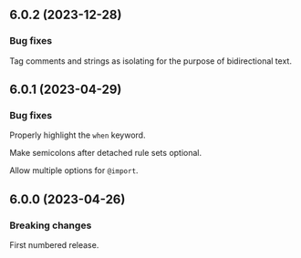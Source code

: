 ## 6.0.2 (2023-12-28)

### Bug fixes

Tag comments and strings as isolating for the purpose of bidirectional text.

## 6.0.1 (2023-04-29)

### Bug fixes

Properly highlight the `when` keyword.

Make semicolons after detached rule sets optional.

Allow multiple options for `@import`.

## 6.0.0 (2023-04-26)

### Breaking changes

First numbered release.

